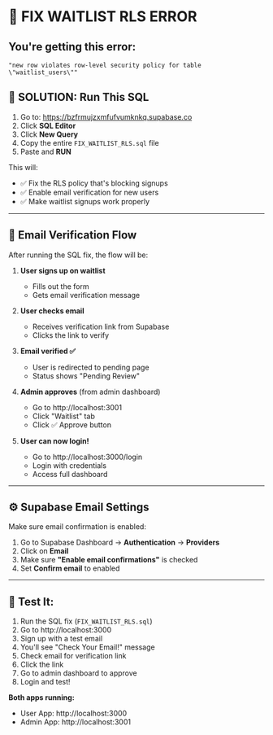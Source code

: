 # 🚨 FIX WAITLIST RLS ERROR

## You're getting this error:
```
"new row violates row-level security policy for table \"waitlist_users\""
```

## 🔧 **SOLUTION: Run This SQL**

1. Go to: https://bzfrmujzxmfufvumknkq.supabase.co
2. Click **SQL Editor**
3. Click **New Query**
4. Copy the entire `FIX_WAITLIST_RLS.sql` file
5. Paste and **RUN**

This will:
- ✅ Fix the RLS policy that's blocking signups
- ✅ Enable email verification for new users
- ✅ Make waitlist signups work properly

---

## 📧 **Email Verification Flow**

After running the SQL fix, the flow will be:

1. **User signs up on waitlist**
   - Fills out the form
   - Gets email verification message

2. **User checks email**
   - Receives verification link from Supabase
   - Clicks the link to verify

3. **Email verified ✅**
   - User is redirected to pending page
   - Status shows "Pending Review"

4. **Admin approves** (from admin dashboard)
   - Go to http://localhost:3001
   - Click "Waitlist" tab
   - Click ✅ Approve button

5. **User can now login!**
   - Go to http://localhost:3000/login
   - Login with credentials
   - Access full dashboard

---

## ⚙️ **Supabase Email Settings**

Make sure email confirmation is enabled:

1. Go to Supabase Dashboard → **Authentication** → **Providers**
2. Click on **Email**
3. Make sure **"Enable email confirmations"** is checked
4. Set **Confirm email** to enabled

---

## 🧪 **Test It:**

1. Run the SQL fix (`FIX_WAITLIST_RLS.sql`)
2. Go to http://localhost:3000
3. Sign up with a test email
4. You'll see "Check Your Email!" message
5. Check email for verification link
6. Click the link
7. Go to admin dashboard to approve
8. Login and test!

**Both apps running:**
- User App: http://localhost:3000
- Admin App: http://localhost:3001
